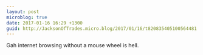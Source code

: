 ```yaml
---
layout: post
microblog: true
date: 2017-01-16 16:29 +1300
guid: http://JacksonOfTrades.micro.blog/2017/01/16/t820835405100564481.html
---
```

Gah internet browsing without a mouse wheel is hell.
